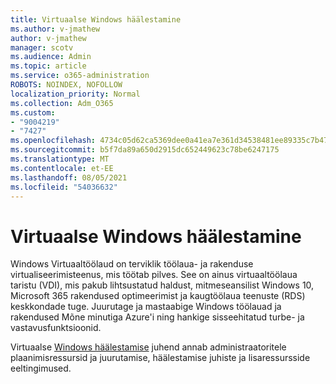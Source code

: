 ```yaml
---
title: Virtuaalse Windows häälestamine
ms.author: v-jmathew
author: v-jmathew
manager: scotv
ms.audience: Admin
ms.topic: article
ms.service: o365-administration
ROBOTS: NOINDEX, NOFOLLOW
localization_priority: Normal
ms.collection: Adm_O365
ms.custom:
- "9004219"
- "7427"
ms.openlocfilehash: 4734c05d62ca5369dee0a41ea7e361d34538481ee89335c7b47dfe4e9d2966cd
ms.sourcegitcommit: b5f7da89a650d2915dc652449623c78be6247175
ms.translationtype: MT
ms.contentlocale: et-EE
ms.lasthandoff: 08/05/2021
ms.locfileid: "54036632"
---
```

# <a name="set-up-windows-virtual-desktop"></a>Virtuaalse Windows häälestamine

Windows Virtuaaltöölaud on terviklik töölaua- ja rakenduse virtualiseerimisteenus, mis töötab pilves. See on ainus virtuaaltöölaua taristu (VDI), mis pakub lihtsustatud haldust, mitmeseansilist Windows 10, Microsoft 365 rakendused optimeerimist ja kaugtöölaua teenuste (RDS) keskkondade tuge. Juurutage ja mastaabige Windows töölauad ja rakendused Mõne minutiga Azure'i ning hankige sisseehitatud turbe- ja vastavusfunktsioonid.

Virtuaalse [Windows häälestamise](https://go.microsoft.com/fwlink/?linkid=2146236) juhend annab administraatoritele plaanimisressursid ja juurutamise, häälestamise juhiste ja lisaressursside eeltingimused.
